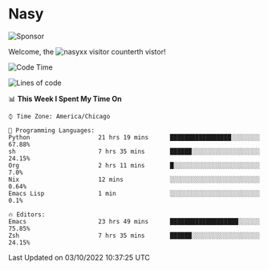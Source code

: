 # Nasy

<!--
<p align="center">
<img height="200" src="https://github-readme-stats.vercel.app/api?username=nasyxx&count_private=true&show_icons=true&theme=dracula&include_all_commits=true"/>
<img height="200" src="https://github-readme-stats.vercel.app/api/top-langs/?username=nasyxx&theme=dracula&hide=html,jupyter+notebook&count_private=true&show_icons=true"/>
</p>

  
----------------
-->

![Sponsor](https://img.shields.io/static/v1.svg?label=Sponsor&message=%E2%9D%A4&logo=GitHub&style=flat&color=pink)
 
Welcome, the ![nasyxx visitor counter](https://count.getloli.com/get/@nasyxx?theme=rule34)th vistor!
 
<!--START_SECTION:waka-->
![Code Time](http://img.shields.io/badge/Code%20Time-2%2C690%20hrs%2028%20mins-blue)

![Lines of code](https://img.shields.io/badge/From%20Hello%20World%20I%27ve%20Written-5%20Million%20lines%20of%20code-blue)

📊 **This Week I Spent My Time On** 

```text
⌚︎ Time Zone: America/Chicago

💬 Programming Languages: 
Python                   21 hrs 19 mins      █████████████████░░░░░░░░   67.88% 
sh                       7 hrs 35 mins       ██████░░░░░░░░░░░░░░░░░░░   24.15% 
Org                      2 hrs 11 mins       █░░░░░░░░░░░░░░░░░░░░░░░░   7.0% 
Nix                      12 mins             ░░░░░░░░░░░░░░░░░░░░░░░░░   0.64% 
Emacs Lisp               1 min               ░░░░░░░░░░░░░░░░░░░░░░░░░   0.1%

🔥 Editors: 
Emacs                    23 hrs 49 mins      ███████████████████░░░░░░   75.85% 
Zsh                      7 hrs 35 mins       ██████░░░░░░░░░░░░░░░░░░░   24.15%

```


 Last Updated on 03/10/2022 10:37:25 UTC
<!--END_SECTION:waka-->

<!-- ![visitors](https://visitor-badge.laobi.icu/badge?page_id=nasyxx.nasyxx) -->
